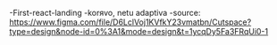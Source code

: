 -First-react-landing
-korяvo, netu adaptiva
-source: https://www.figma.com/file/D6LclVoj1KVfkY23vmatbn/Cutspace?type=design&node-id=0%3A1&mode=design&t=1ycqDy5Fa3FRqUi0-1
